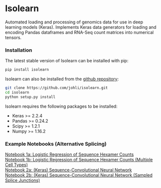 # Isolearn

Automated loading and processing of genomics data for use in deep learning models (Keras).
Implements Keras data generators for loading and encoding Pandas dataframes and RNA-Seq count matrices into numerical tensors.

### Installation
The latest stable version of Isolearn can be installed with pip:
```sh
pip install isolearn
```

Isolearn can also be installed from the [github repository](https://github.com/johli/isolearn.git):
```sh
git clone https://github.com/johli/isolearn.git
cd isolearn
python setup.py install
```

Isolearn requires the following packages to be installed:
- Keras >= 2.2.4
- Pandas >= 0.24.2
- Scipy >= 1.2.1
- Numpy >= 1.16.2

### Example Notebooks (Alternative Splicing)
[Notebook 1a: Logistic Regression of Sequence Hexamer Counts](https://nbviewer.jupyter.org/github/johli/isolearn/blob/master/example/splicing_hexamer_regression.ipynb)<br/>
[Notebook 1b: Logistic Regression of Sequence Hexamer Counts (Multiple Cell Types)](https://nbviewer.jupyter.org/github/johli/isolearn/blob/master/example/splicing_hexamer_regression_multicell.ipynb)<br/>
[Notebook 2a: (Keras) Sequence-Convolutional Neural Network](https://nbviewer.jupyter.org/github/johli/isolearn/blob/master/example/splicing_cnn_multicell.ipynb)<br/>
[Notebook 2b: (Keras) Sequence-Convolutional Neural Network (Sampled Splice Junctions)](https://nbviewer.jupyter.org/github/johli/isolearn/blob/master/example/splicing_cnn_perturbed_multicell.ipynb)<br/>

